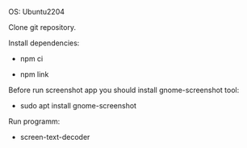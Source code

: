 
OS: Ubuntu2204

Clone git repository.

Install dependencies:

- npm ci

- npm link

Before run screenshot app you should install gnome-screenshot tool:

- sudo apt install gnome-screenshot

Run programm:

- screen-text-decoder
